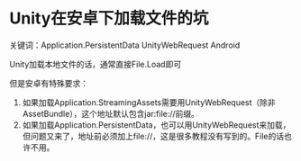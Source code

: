 # Unity在安卓下加载文件的坑

关键词：Application.PersistentData  UnityWebRequest Android 

Unity加载本地文件的话，通常直接File.Load即可

但是安卓有特殊要求：

1. 如果加载Application.StreamingAssets需要用UnityWebRequest（除非AssetBundle），这个地址默认包含jar:file://前缀。
2. 如果加载Application.PersistentData，也可以用UnityWebRequest来加载，但问题又来了，地址前必须加上file://，这是很多教程没有写到的。File的话也许不用。